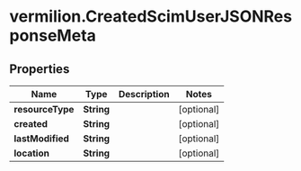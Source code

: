 # vermilion.CreatedScimUserJSONResponseMeta

## Properties

Name | Type | Description | Notes
------------ | ------------- | ------------- | -------------
**resourceType** | **String** |  | [optional] 
**created** | **String** |  | [optional] 
**lastModified** | **String** |  | [optional] 
**location** | **String** |  | [optional] 


